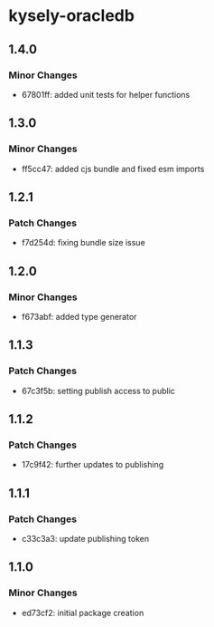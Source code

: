 # kysely-oracledb

## 1.4.0

### Minor Changes

- 67801ff: added unit tests for helper functions

## 1.3.0

### Minor Changes

- ff5cc47: added cjs bundle and fixed esm imports

## 1.2.1

### Patch Changes

- f7d254d: fixing bundle size issue

## 1.2.0

### Minor Changes

- f673abf: added type generator

## 1.1.3

### Patch Changes

- 67c3f5b: setting publish access to public

## 1.1.2

### Patch Changes

- 17c9f42: further updates to publishing

## 1.1.1

### Patch Changes

- c33c3a3: update publishing token

## 1.1.0

### Minor Changes

- ed73cf2: initial package creation
